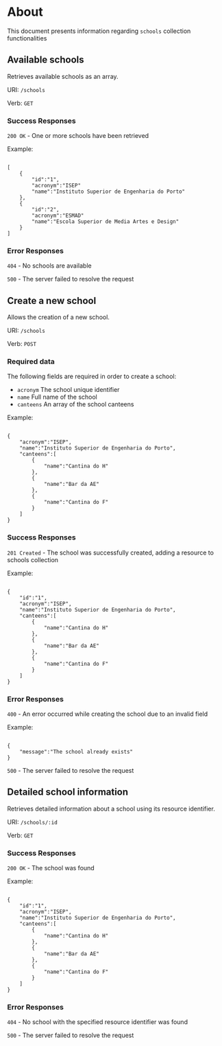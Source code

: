 # About

This document presents information regarding `schools` collection functionalities

## Available schools

Retrieves available schools as an array.

URI: `/schools`

Verb: `GET`

### Success Responses

`200 OK` - One or more schools have been retrieved

Example:

```

[
    {
        "id":"1",
        "acronym":"ISEP"
        "name":"Instituto Superior de Engenharia do Porto"
    },
    {
        "id":"2",
        "acronym":"ESMAD"
        "name":"Escola Superior de Media Artes e Design"
    }
]

```

### Error Responses

`404` - No schools are available

`500` - The server failed to resolve the request


## Create a new school

Allows the creation of a new school.

URI: `/schools`

Verb: `POST`

### Required data

The following fields are required in order to create a school:

- `acronym` The school unique identifier
- `name` Full name of the school
- `canteens` An array of the school canteens

Example:

```

{
    "acronym":"ISEP",
    "name":"Instituto Superior de Engenharia do Porto",
    "canteens":[
        {
            "name":"Cantina do H"
        },
        {
            "name":"Bar da AE"
        },
        {
            "name":"Cantina do F"
        }
    ]
}

```

### Success Responses

`201 Created` - The school was successfully created, adding a resource to schools collection

Example:

```

{
    "id":"1",
    "acronym":"ISEP",
    "name":"Instituto Superior de Engenharia do Porto",
    "canteens":[
        {
            "name":"Cantina do H"
        },
        {
            "name":"Bar da AE"
        },
        {
            "name":"Cantina do F"
        }
    ]
}

```

### Error Responses

`400` - An error occurred while creating the school due to an invalid field

Example:

```

{
    "message":"The school already exists"
}

```

`500` - The server failed to resolve the request


## Detailed school information

Retrieves detailed information about a school using its resource identifier.

URI: `/schools/:id`

Verb: `GET`

### Success Responses

`200 OK` - The school was found

Example:

```

{
    "id":"1",
    "acronym":"ISEP",
    "name":"Instituto Superior de Engenharia do Porto",
    "canteens":[
        {
            "name":"Cantina do H"
        },
        {
            "name":"Bar da AE"
        },
        {
            "name":"Cantina do F"
        }
    ]
}

```

### Error Responses

`404` - No school with the specified resource identifier was found

`500` - The server failed to resolve the request